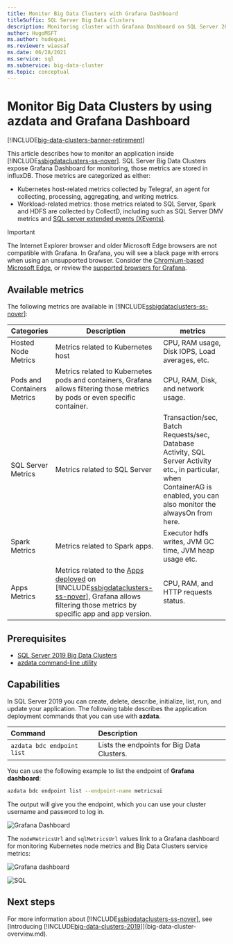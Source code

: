 ```yaml
---
title: Monitor Big Data Clusters with Grafana Dashboard
titleSuffix: SQL Server Big Data Clusters
description: Monitoring cluster with Grafana Dashboard on SQL Server 2019 Big Data Clusters.
author: HugoMSFT
ms.author: hudequei
ms.reviewer: wiassaf
ms.date: 06/28/2021
ms.service: sql
ms.subservice: big-data-cluster
ms.topic: conceptual
---
```


# Monitor Big Data Clusters by using azdata and Grafana Dashboard

[!INCLUDE[big-data-clusters-banner-retirement](../includes/bdc-banner-retirement.md)]

This article describes how to monitor an application inside [!INCLUDE[ssbigdataclusters-ss-nover](../includes/ssbigdataclusters-ss-nover.md)]. SQL Server Big Data Clusters expose Grafana Dashboard for monitoring, those metrics are stored in influxDB. Those metrics are categorized as either: 
- Kubernetes host-related metrics collected by Telegraf, an agent for collecting, processing, aggregating, and writing metrics.
- Workload-related metrics: those metrics related to SQL Server, Spark and HDFS are collected by CollectD, including such as SQL Server DMV metrics and [SQL server extended events (XEvents)](../relational-databases/extended-events/extended-events.md). 

> [!IMPORTANT]
> The Internet Explorer browser and older Microsoft Edge browsers are not compatible with Grafana. In Grafana, you will see a black page with errors when using an unsupported browser. Consider the [Chromium-based Microsoft Edge](https://microsoftedgewelcome.microsoft.com/), or review the [supported browsers for Grafana](https://grafana.com/docs/grafana/latest/installation/requirements/#supported-web-browsers).


## Available metrics 

The following metrics are available in [!INCLUDE[ssbigdataclusters-ss-nover](../includes/ssbigdataclusters-ss-nover.md)]:

|Categories |Description | metrics |
|---|---|---|
|Hosted Node Metrics|Metrics related to Kubernetes host | CPU, RAM usage, Disk IOPS, Load averages, etc.   |
|Pods and Containers Metrics|Metrics related to Kubernetes pods and containers, Grafana  allows filtering those metrics by pods or even specific container. | CPU, RAM, Disk, and network usage.   |
|SQL Server Metrics|Metrics related to SQL Server | Transaction/sec, Batch Requests/sec, Database Activity, SQL Server Activity etc., in particular, when ContainerAG is enabled, you can also monitor the alwaysOn from here.   |
|Spark Metrics |Metrics related to Spark apps. | Executor hdfs writes, JVM GC time, JVM heap usage etc.   |
|Apps Metrics|Metrics related to the [Apps deployed](concept-application-deployment.md) on [!INCLUDE[ssbigdataclusters-ss-nover](../includes/ssbigdataclusters-ss-nover.md)], Grafana allows filtering those metrics by specific app and app version. | CPU, RAM, and HTTP requests status.   |

## Prerequisites

- [SQL Server 2019 Big Data Clusters](deployment-guidance.md)
- [azdata command-line utility](../azdata/install/deploy-install-azdata.md)

## Capabilities

In SQL Server 2019 you can create, delete, describe, initialize, list, run, and update your application. The following table describes the application deployment commands that you can use with **azdata**.

|Command |Description |
|:---|:---|
|`azdata bdc endpoint list` | Lists the endpoints for Big Data Clusters. |


You can use the following example to list the endpoint of **Grafana dashboard**:

```bash
azdata bdc endpoint list --endpoint-name metricsui 
```

The output will give you the endpoint, which you can use your cluster username and password to log in. 

![Grafana Dashboard](media/big-data-cluster-monitor-apps/grafana-dashboard-endpoint.png)

The `nodeMetricsUrl` and `sqlMetricsUrl` values link to a Grafana dashboard for monitoring Kubernetes node metrics and Big Data Clusters service metrics:

![Grafana dashboard](./media/view-cluster-status/grafana-dashboard.png)

![SQL](./media/view-cluster-status/grafana-sql-status.png)



## Next steps

For more information about [!INCLUDE[ssbigdataclusters-ss-nover](../includes/ssbigdataclusters-ss-nover.md)], see [Introducing [!INCLUDE[big-data-clusters-2019](../includes/ssbigdataclusters-ver15.md)]](big-data-cluster-overview.md).
